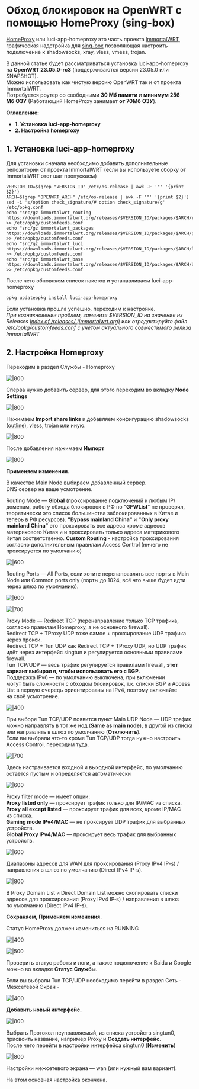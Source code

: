 # Обход блокировок на OpenWRT с помощью HomeProxy (sing-box)


[HomeProxy](https://github.com/immortalwrt/homeproxy) или luci-app-homeproxy это часть проекта [ImmortalWRT](https://firmware-selector.immortalwrt.org/), графическая надстройка для [sing-box](https://habr.com/ru/articles/756178/) позволяющая настроить подключение к shadowsocks, xray, vless, vmess, trojan.

В данной статье будет рассматриваться установка luci-app-homeproxy на **OpenWRT 23.05.0-rc3** (поддерживаются версии 23.05.0 или SNAPSHOT).  
Можно использовать как чистую версию OpenWRT так и от проекта ImmortalWRT.  
Потребуется роутер со свободными **30 Мб памяти** и **минимум 256 Мб** **ОЗУ** (Работающий HomeProxy занимает **от 70Мб** **ОЗУ**).

**Оглавление:**

- **1. Установка luci-app-homeproxy**  
- **2. Настройка homeproxy**  
## 1. Установка luci-app-homeproxy

Для установки сначала необходимо добавить дополнительные репозитории от проекта ImmortalWRT (если вы используете сборку от ImmortalWRT этот шаг пропускаем)

```shell
VERSION_ID=$(grep "VERSION_ID" /etc/os-release | awk -F '"' '{print $2}')
ARCH=$(grep "OPENWRT_ARCH" /etc/os-release | awk -F '"' '{print $2}')
sed -i 's/option check_signature/# option check_signature/g' /etc/opkg.conf
echo "src/gz immortalwrt_routing https://downloads.immortalwrt.org/releases/$VERSION_ID/packages/$ARCH/routing" >> /etc/opkg/customfeeds.conf
echo "src/gz immortalwrt_packages https://downloads.immortalwrt.org/releases/$VERSION_ID/packages/$ARCH/packages" >> /etc/opkg/customfeeds.conf
echo "src/gz immortalwrt_luci https://downloads.immortalwrt.org/releases/$VERSION_ID/packages/$ARCH/luci" >> /etc/opkg/customfeeds.conf
echo "src/gz immortalwrt_base https://downloads.immortalwrt.org/releases/$VERSION_ID/packages/$ARCH/base" >> /etc/opkg/customfeeds.conf
```

После чего обновляем список пакетов и устанавливаем luci-app-homeproxy

```shell
opkg updateopkg install luci-app-homeproxy
```

Если установка прошла успешно, переходим к настройке.  
_При возникновении проблем, замените $VERSION_ID на значение из Releases_ [_Index of /releases/ (immortalwrt.org)_](https://downloads.immortalwrt.org/releases/) _или отредактируйте файл /etc/opkg/customfeeds.conf с учётом актуального совместимого релиза ImmortalWRT_

## 2. Настройка Homeproxy

Переходим в раздел Службы - Homeproxy

![|800](/Media/HomeProxy/95845a17636f89ee6faf10d3603e9c49.png)

Сперва нужно добавить сервер, для этого переходим во вкладку **Node Settings**

![|800](/Media/HomeProxy/c72806ff1925aac7cecb3f797476f9ce.png)

Нажимаем **Import share links** и добавляем конфигурацию shadowsocks ([outline](https://habr.com/ru/articles/748408/)), vless, trojan или иную.

![|800](/Media/HomeProxy/9e6bd1c7f0b2c18c7a071ce43eb293f1.png)

После добавления нажимаем **Импорт**

![|800](/Media/HomeProxy/3fc9e07e03f2d4236205f573edc27d43.png)

**Применяем изменения.**

В качестве Main Node выбираем добавленный сервер.  
DNS сервер на ваше усмотрение.

Routing Mode — **Global** (проксирование подключений к любым IP/ доменам, работу обхода блокировок в РФ по "**GFWList**" не проверял, теоретически это список большинства заблокированных в Китае и теперь в РФ ресурсов). **"Bypass mainland China"** и **"Only proxy mainland China"** это проксировать все адреса кроме адресов материкового Китая и и проксировать только адреса материкового Китая соответственно. **Custom Routing** - настройка проксирования согласно дополнительным правилам Access Control (ничего не проксируется по умолчанию)

![|600](/Media/HomeProxy/896511ed5b23b7b7ba4a7be5ef25fdab.png)

Routing Ports — All Ports, если хотите перенаправлять все порты в Main Node или Common ports only (порты до 1024, всё что выше будет идти через шлюз по умолчанию).

![|600](/Media/HomeProxy/8afd7426ce37b861219d9a431b168781.png)

![|700](/Media/HomeProxy/9cfe79a0c2531a46e32ba25d2de89efd.png)

Proxy Mode — Redirect TCP (перенаправление только TCP трафика, согласно правилам Homeproxy, а не основного firewall).  
Redirect TCP + TProxy UDP тоже самое + проксирование UDP трафика через прокси.  
Redirect TCP + Tun UDP как Redirect TCP + TProxy UDP, но UDP трафик идёт через интерфейс singtun и регулируется основными правилами firewall.  
Tun TCP/UDP — весь трафик регулируется правилами firewall, **этот вариант выбирал я, чтобы использовать его с BGP**.  
Поддержка IPv6 — по умолчанию выключена, при включении могут быть сложности с обходом блокировок, т.к. списки BGP и Access List в первую очередь ориентированы на IPv4, поэтому включайте на своё усмотрение.

![|400](/Media/HomeProxy/b1d5db76c61be324755f30f4889e33f1.png)

При выборе Tun TCP/UDP появится пункт Main UDP Node — UDP трафик можно направлять в тот же нод (**Same as main node**), в другой из списка или направлять в шлюз по умолчанию (**Отключить**).  
Если вы выбрали что‑то кроме Tun TCP/UDP тогда нужно настроить Access Control, переходим туда.

![|700](/Media/HomeProxy/49a679ecbaa9bcd6e904789ce3962372.png)

Здесь настраивается входной и выходной интерфейс, по умолчанию остаётся пустым и определяется автоматически

![|600](/Media/HomeProxy/64efa9d35f6b948ec0e72f9f3df16569.png)

Proxy filter mode — имеет опции:  
**Proxy listed only** — проксирует трафик только для IP/MAC из списка.  
**Proxy all except listed** — проксирует трафик для всех, кроме IP/MAC из списка.  
**Gaming mode IPv4/MAC** — не проксирует UDP трафик для выбранных устройств.  
**Global Proxy IPv4/MAC** — проксирует весь трафик для выбранных устройств.  

![|600](/Media/HomeProxy/c6a7efde21bcd518c73776084251025b.png)

Диапазоны адресов для WAN для проксирования (Proxy IPv4 IP-s) / направления в шлюз по умолчанию (Direct IPv4 IP-s).

![|800](/Media/HomeProxy/a242f142c356a18b223bfd72496023f9.png)

В Proxy Domain List и Direct Domain List можно скопировать списки адресов для проксирования (Proxy IPv4 IP‑s) / направления в шлюз по умолчанию (Direct IPv4 IP‑s).

**Сохраняем, Применяем изменения.**

Статус HomeProxy должен измениться на RUNNING

![|400](/Media/HomeProxy/7d9b87f5aaf699223f07865a5e984dfa.png)

![|500](/Media/HomeProxy/55d51ce1f2790fc91f0b11b23f05fec6.png)

Проверить статус работы и логи, а также подключение к Baidu и Google можно во вкладке **Статус Службы**.

Если вы выбрали Tun TCP/UDP необходимо перейти в раздел Сеть - Межсетевой Экран -

![|400](/Media/HomeProxy/b781fdf409c22a83296403436b976aa6.png)

**Добавить новый интерфейс.**

![|800](/Media/HomeProxy/dffdcf757bc9fe828051a37abb6f0845.png)

Выбрать Протокол неуправляемый, из списка устройств singtun0, присвоить название, например Proxy и **Создать интерфейс**.  
После чего перейти в настройки интерфейса singtun0 (**Изменить**)

![|800](/Media/HomeProxy/6dc286fae472e3642e3b18814d175bbf.png)

Настройки межсетевого экрана — wan (или нужный вам вариант).

На этом основная настройка окончена.